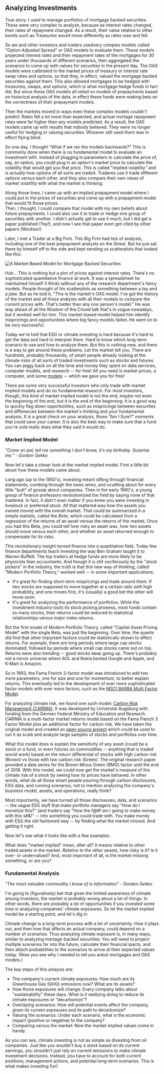 ## Analyzing Investments

True story: I used to manage portfolios of mortgage backed securities.  These were very complex to analyze, because as interest rates changed, their rates of repayment changed.  As a result, their value relative to other bonds such as Treasuries would move differently as rates rose and fell.  

So we and other investors and traders usedvery complex models called "Option Adjusted Spread" or OAS models to evaluate them.  These models projected interest rates and then repayment rates of the mortgages for 30 years under thousands of different scenarios, then aggregated the scenarios to come up with values for securities in the present day.  The OAS models were calibrated to the market prices of treasury or interest rate swap rates and options, so that they, in effect, valued the mortgage backed securities against them.  This also allowed mortgages to be hedged with treasuries, swaps, and options, which is what mortgage hedge funds in fact did.  But since these OAS models all relied on models of prepayments based on historical analysis of the data, in effect these funds were making bets on the correctness of their prepayment models.


Then the markets moved in ways even these complex models couldn't predict: Rates fell a lot more than expected, and actual mortage repayment rates were far higher than any models predicted.  As a result, the OAS models came up with results that nobody believed.  They were no longer useful for hedging or valuing securities.  Whoever still used them was in effect flying blind.

So one day, I thought "What if we ran the models backwards?"  This is commonly done when there is no fundamental model to evaluate an investment with.
Instead of plugging in parameters to calculate the price of, say, an option, you could 
plug in an option's market price to calculate the volatility that would get you that price.  This is called "implied volatility" and is actually how options of all sorts are traded.  Traderes use it trade different options versus each other, and they also compare their own views of market volatility with what the market is thinking.

Along those lines, I came up with an implied prepayment model where I could put in the prices of securities and come up with a prepayment model that would fit those prices.  
Then, I thought, I could compare that model with my own beliefs about future prepayments.  I could also use it to trade or hedge one group of securities with another.  I didn't actually get to use it much, but I did get a paper published (Yay!), and now I see that paper even got cited by other papers (Woohoo!)

Later, I met a Trader at a Big Firm.  This Big Firm had lots of analysts, including one of the best prepayment analysts on the Street.  But he just sat there by himself off to the side and kept sending us scatterplots that looked like this:

![A Market Based Model for Mortgage Backed Securities](images/mbs_market_model.PNG)

Huh...  This is nothing but a plot of prices against interest rates.  There's no sophisticated quantitative finance at work.  It was a spreadsheet he maintained himself (I think) without any of the research
department's fancy models.  People thought of his scatterplots as something between a toy and a joke.  But as he told it, "This is the market's OAS model.  I've got the history of the market and all those analysts with
all their models to compare the current prices with.  That's better than any one person's model."  He was way ahead of all the Wisdom of the Crowd talk that's in vogue nowadays, 
but it worked well for him.  This market-based model helped him identify mispricings and opportunities where big fancy models failed.  He went on to be _very_ successful.  

Today we're told that ESG or climate investing is hard because it's hard to get the data and hard to interpret them.  Hard to know which long-term scenario to use and how to 
analyze them.  But this is nothing new, and there is a way to get around these problems.  Let the market tell you.  There are hundreds, probably thousands, of smart people already looking at the climate risks of all sorts of 
traded investments such as stocks and futures.  You can piggy back on all the time and money they spent on data services, computer models, and research -- for free!  All you need is market prices, a computer, and some [models](https://github.com/opentaps/open-climate-investing) -- which we gave you for free!

There are some very successful investors who only trade with market implied models and do no fundamental research.
For most investors, though, this kind of market implied model is not the end, maybe not even the beginning of the end, but it is the end of the beginning.
It is a good way to quickly flag down opportunities, such as mispricings between securities and differences between the market's thinking and your fundamental analysis.
It is a great check on your analysis, those "Am I Sure?" moments that could save your career.  It is also the best way to make sure that a fund you're sold really does
what they said it would do.

### Market Implied Model

_"Come on pal, tell me something I don't know, it's my birthday. Surprise me." - Gordon Gekko_

Now let's take a closer look at the market implied model.  First a little bit about how these models came about.

Long ago (up to the 1950's), investing meant sifting through financial statements, combing through the news wires, and scuttling about for every little "butt" of gossip about companies.  Then in the early 1960's, a young group of
finance professors revolutionized the field by saying none of that mattered.  In fact, it didn't even matter if you knew you were investing in livestock or preferred stock.  All that mattered was how the assets you owned
moved with the overall market.  That could be summarized in a simple statistic, called the _Beta_, which could be calculated from a regression of the returns of an asset versus the returns of the market.  Once you had this Beta,
you could tell how risky an asset was, how two assets should move versus each other, and whether an asset returned enough to compensate for its risks.  

This revolutionary insight turned finance into a quantitative field.  Today few finance departments teach investing the way Ben Graham taught it to Warren Buffett.  The top traders at hedge funds are more likely to be 
physicists than accountants.  And though it is still vociferously by the "stock pickers" in the industry, the truth is that this new way of thinking, called "Modern Portfolio Theory," worked well -- in some important applications:

 * It's great for finding short-term mispricings and trade around them.  If two stocks are supposed to move together at a certain ratio with high probability, and one moves first, it's (usually) a good bet the other will move soon.
 * It's great for analyzing the performance of portfolios.  While the investment industry touts its stock picking prowess, most funds contain so many stocks, their returns could be reduced to statistical relationships versus major index returns.

But the first model of Modern Portfolio Theory, called "Capital Asset Pricing Model" with the single Beta, was just the beginning.  Over time, the quants did find that other important factors could be
statistically shown to affect returns.  For example, there are long periods where large cap stocks dominated, followed by periods where small cap stocks came out on top.  Returns were also trending -- good stocks keep going up.  There's
probably not a mirror universe where AOL and Nokia bested Google and Apple, and K-Mart is Amazon.

So in 1993, the Fama French 3-factor model was introduced to add two more parameters, one for size and one for momentum, to better explain returns.  This eventually led to the development of ever more sophisticated factor models with
ever more factors, such as the
[MSCI BARRA Multi Factor Model](http://cslt.riit.tsinghua.edu.cn/mediawiki/images/4/47/MSCI-USE4-201109.pdf).

For analyzing climate risk, we found one such model: [Carbon Risk Management (CARIMA)](https://www.uni-augsburg.de/de/fakultaet/wiwi/prof/bwl/wilkens/sustainable-finance/downloads/).  It was developed by Universtat Augsburg 
with funding from the German Federal Ministry of Education and Research.  CARIMA is a multi-factor market returns model based on the Fama French 3 Factor Model plus an additional factor for carbon risk.  We have taken the original model and created an [open source project](https://github.com/opentaps/open-climate-investing) which could be used to run it as scale and analyze large samples of stocks and portfolios over time.

What this model does is explain the sensitivity of any asset (could be a stock or a fund, or even futures on commodities -- anything that is traded would work) based on the return differential of stocks with high carbon risk (Brown) vs
those with low carbon risk (Green).  The original research paper provided a data series for the Brown Minus Green (BMG) factor until the end of 2018.  With this model, we could now get the market's measure of the climate risk of a
stock by seeing how its prices have behaved.  In other words, what do all those smart people pouring through carbon disclosures, ESG data, and running scenarios, not to mention analyzing the company's business model, assets, and 
operations, really think?

Most importantly, we have turned all those disclosures, data, and scenarios -- the vague ESG stuff that make portfolio managers say "How do I monetize this?" (and traders say
"How the f@#! am I going to make money with this s#&!" -- into something you could trade with.  You make money 
with ESG the old fashioned way -- by finding what the market missed.  And getting it right. 

Now let's see what it looks like with a few examples.

What does "market implied" mean, after all?  It means relative to other traded assets in the market.  _Relative to the other assets_, how risky is it?  Is it over- or undervalued?  And, most important of all, is the market missing something, or are you?

### Fundamental Analysis

_"The most valuable commodity I know of is information" - Gordon Gekko_

I'm going to (figuratively) bet that given the limited awareness of climate among investors, the market is probably wrong about a lot of things.  In other words, there are 
probably a lot of opportunities if you invested some time in analyzing companies' climate exposures.  So let the market implied model be a starting point, and let's dig in.

Climate change is a long-term process with a lot of uncertainty.  How it plays out, and then how that affects an actual company, could depend on a number of scenarios.  Thus
analyzing climate exposure is, in many ways, similar to analyzing mortage-backed securities:  You will need to project multiple scenarios far into the future, calculate their 
financial ipacts, and then attach probabilities to the scenarios to arrive at their expected values today.  (Now you see why I needed to tell you aobut mortgages and OAS models.)

The key steps of this anlaysis are:

 * The company's current climate exposures: How much are its Greenhouse Gas (GHG) emissions now?  What are its assets?
 * How those exposures will change: Every company talks about "sustainability" these days.  What is it reallying doing to reduce its climate exposures or "decarbonize"?
 * Overlaying scenarios: How will potential events affect the company, given its current exposures and its path to decarbonize?
 * Valuing the scenarios: Under each scenario, what is the economic impact (positive or negative) to the company?
 * Comparing versus the market: Now the market implied values come in handy.

As you can see, climate investing is not as simple as divesting from oil companies.  Just like you wouldn't buy a stock based on its current earnings, you shouldn't just rely on 
current emissions to make climate investment decisions.  Instead, you have to account for both current positions, management actions, and potential long-term scenarios.  This is
what makes investing fun!
